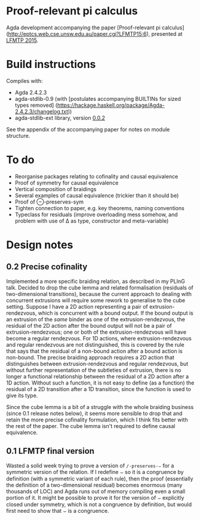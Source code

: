 # Proof-relevant pi calculus

Agda development accompanying the paper [Proof-relevant pi calculus]
(http://eptcs.web.cse.unsw.edu.au/paper.cgi?LFMTP15:6), presented at
[LFMTP 2015](http://lfmtp.org/workshops/2015/).

# Build instructions

Compiles with:

* Agda 2.4.2.3
* agda-stdlib-0.9 (with
  [postulates accompanying BUILTINs for sized types removed]
  (https://hackage.haskell.org/package/Agda-2.4.2.3/changelog.txt))
* agda-stdlib-ext library, version
  [0.0.2](https://github.com/rolyp/agda-stdlib-ext/releases/tag/0.0.2)

See the appendix of the accompanying paper for notes on module
structure.

# To do

* Reorganise packages relating to cofinality and causal equivalence
* Proof of symmetry for causal equivalence
* Vertical composition of braidings
* Several examples of causal equivalence (trickier than it should be)
* Proof of ⊖-preserves-sym
* Tighten connection to paper, e.g. key theorems, naming conventions
* Typeclass for residuals (improve overloading mess somehow, and problem
  with use of Δ as type, constructor and meta-variable)

# Design notes

## 0.2 Precise cofinality

Implemented a more specific braiding relation, as described in my PLInG
talk. Decided to drop the cube lemma and related formalisation
(residuals of two-dimensional transitions), because the current approach
to dealing with concurrent extrusions will require some rework to
generalise to the cube setting. Suppose I have a 2D action representing
a pair of extrusion-rendezvous, which is concurrent with a bound output.
If the bound output is an extrusion of the _same_ binder as one of the
extrusion-rendezvous, the residual of the 2D action after the bound
output will not be a pair of extrusion-rendezvous; one or both of the
extrusion-rendezvous will have become a regular rendezvous. For 1D
actions, where extrusion-rendezvous and regular rendezvous are not
distinguished, this is covered by the rule that says that the residual
of a non-bound action after a bound action is non-bound. The precise
braiding approach requires a 2D action that distinguishes between
extrusion-rendezvous and regular rendezvous, but without further
representation of the subtleties of extrusion, there is no longer a
functional relationship between the residual of a 2D action after a 1D
action. Without such a function, it is not easy to define (as a
function) the residual of a 2D transition after a 1D transition, since
the function is used to give its type.

Since the cube lemma is a bit of a struggle with the whole braiding
business (since 0.1 release notes below), it seems more sensible to drop
that and retain the more precise cofinality formulation, which I think
fits better with the rest of the paper. The cube lemma isn't required to
define causal equivalence.

## 0.1 LFMTP final version

Wasted a solid week trying to prove a version of `/-preserves-⌣` for a
symmetric version of the relation. If I redefine ⌣ so it is a congruence
by definition (with a symmetric variant of each rule), then the proof
(essentially the definition of a two-dimensional residual) becomes
enormous (many thousands of LOC) and Agda runs out of memory compiling
even a small portion of it. It might be possible to prove it for the
version of ⌣ explicitly closed under symmetry, which is not a congruence
by definition, but would first need to show that ⌣ is a congruence.
